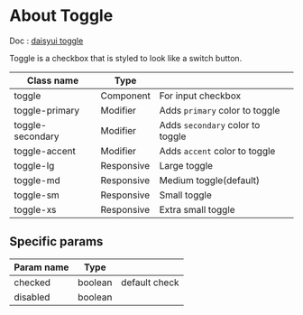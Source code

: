 # About Toggle

Doc : [daisyui toggle](https://daisyui.com/components/toggle/)

Toggle is a checkbox that is styled to look like a switch button.

| Class name       | Type       |                                  |
| ---------------- | ---------- | -------------------------------- |
| toggle           | Component  | For input checkbox               |
| toggle-primary   | Modifier   | Adds `primary` color to toggle   |
| toggle-secondary | Modifier   | Adds `secondary` color to toggle |
| toggle-accent    | Modifier   | Adds `accent` color to toggle    |
| toggle-lg        | Responsive | Large toggle                     |
| toggle-md        | Responsive | Medium toggle(default)           |
| toggle-sm        | Responsive | Small toggle                     |
| toggle-xs        | Responsive | Extra small toggle               |

## Specific params

| Param name | Type    |               |
| ---------- | ------- | ------------- |
| checked    | boolean | default check |
| disabled   | boolean |               |
